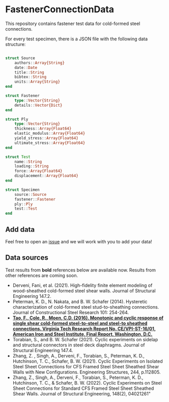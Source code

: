 # FastenerConnectionData

This repository contains fastener test data for cold-formed steel connections.

For every test specimen, there is a JSON file with the following data structure:

```julia

struct Source
    authors::Array{String}
    date::Date
    title::String
    bibtex::String
    units::Array{String}
end

struct Fastener
    type::Vector{String}
    details::Vector{Dict}
end

struct Ply
    type::Vector{String}
    thickness::Array{Float64}
    elastic_modulus::Array{Float64}
    yield_stress::Array{Float64}
    ultimate_stress::Array{Float64}
end

struct Test
    name::String
    loading::String
    force::Array{Float64}
    displacement::Array{Float64}
end

struct Specimen
    source::Source
    fastener::Fastener
    ply::Ply
    test::Test
end

```

## Add data

Feel free to open an [issue](https://github.com/runtosolve/FastenerConnectionData/issues) and we will work with you to add your data!

## Data sources

Test results from **bold** references below are available now.   Results from other references are coming soon.

* Derveni, Fani, et al. (2021). High-fidelity finite element modeling of wood-sheathed cold-formed steel shear walls. Journal of Structural Engineering 147.2.
* Peterman, K. D., N. Nakata, and B. W. Schafer (2014). Hysteretic characterization of cold-formed steel stud-to-sheathing connections. Journal of Constructional Steel Research 101: 254-264.
* **[Tao, F., Cole, R., Moen, C.D. (2016). Monotonic and cyclic response of single shear cold-formed steel-to-steel and steel-to sheathed connections. Virginia Tech Research Report No. CE/VPI-ST-16/01, American Iron and Steel Institute, Final Report, Washington, D.C.](https://www.researchgate.net/profile/Aritra-Chatterjee-3/publication/333671326_Monotonic_and_Cyclic_Response_of_Single_Shear_Cold-Formed_Steel-to-Steel_and_Sheathing-to-Steel_Connections/links/5cfd974ea6fdccd1308f7ec4/Monotonic-and-Cyclic-Response-of-Single-Shear-Cold-Formed-Steel-to-Steel-and-Sheathing-to-Steel-Connections.pdf)**
* Torabian, S., and B. W. Schafer (2021). Cyclic experiments on sidelap and structural connectors in steel deck diaphragms. Journal of Structural Engineering 147.4.
* Zhang, Z. , Singh, A., Derveni, F., Torabian, S., Peterman, K. D., Hutchinson, T. C., Schafer, B. W. (2021). Cyclic Experiments on Isolated Steel Sheet Connections for CFS Framed Steel Sheet Sheathed Shear Walls with New Configurations. Engineering Structures, 244, p.112805.
* Zhang, Z., Singh, A., Derveni, F., Torabian, S., Peterman, K. D., Hutchinson, T. C., & Schafer, B. W. (2022). Cyclic Experiments on Steel Sheet Connections for Standard CFS Framed Steel Sheet Sheathed Shear Walls. Journal of Structural Engineering, 148(2), 04021261"





